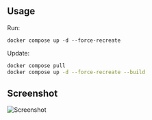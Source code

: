 ## Usage

Run:
```
docker compose up -d --force-recreate
```

Update:

```bash
docker compose pull
docker compose up -d --force-recreate --build
```


## Screenshot

![Screenshot](screenshot.jpeg)

